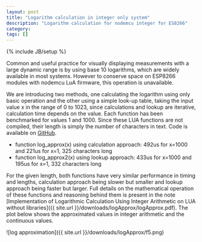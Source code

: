 ```yaml
---
layout: post
title: "Logarithm calculation in integer only system"
description: "Logarithm calculation for nodemcu integer for ES8266"
category: 
tags: []
---
```

{% include JB/setup %}

Common and useful practice for visually displaying measurements with a large dynamic range is by using base 10 logarithms, which are widely available in most systems. However to conserve space on ESP8266 modules with nodemcu LuA firmware, this operation is unavailable. 

We are introducing two methods, one calculating the logarithm using only basic operation and the other using a simple look-up table, taking the input value x in the range of 0 to 1023, since calculations and lookup are iterative, calculation time depends on the value. Each function has been benchmarked for values 1 and 1000. Since these LUA functions are not compiled, their length is simply the number of characters in text. Code is available on [GitHub](https://github.com/IRNAS/SimpleArduinoESP-Lua/blob/master/lua/led.lua).

 * function log_approx(x) using calculation approach: 492us for x=1000 and 221us for x=1, 325 characters long
 * function log_approx2(x) using lookup approach: 433us for x=1000 and 195us for x=1, 332 characters long
 
For the given length, both functions have very similar performance in timing and lengths, calculation approach being slower but smaller and lookup approach being faster but larger. Full details on the mathematical operation of these functions and reasoning behind them is present in the note [Implementation of Logarithmic Calculation Using Integer
Arithmetic on LUA without libraries]({{ site.url }}/downloads/logApprox/logApprox.pdf). The plot below shows the approximated values in integer arithmetic and the continuous values. 

![log approximation]({{ site.url }}/downloads/logApprox/f5.png)